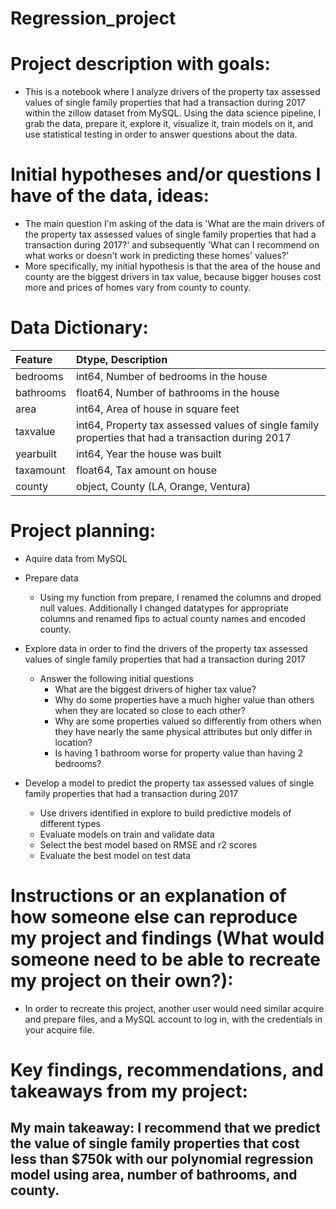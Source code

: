 # Regression_project
# Project description with goals:
* This is a notebook where I analyze drivers of the property tax assessed values of single family properties that had a transaction during 2017 within the zillow dataset from MySQL. Using the data science pipeline, I grab the data, prepare it, explore it, visualize it, train models on it, and use statistical testing in order to answer questions about the data.


# Initial hypotheses and/or questions I have of the data, ideas:
* The main question I'm asking of the data is 'What are the main drivers of the property tax assessed values of single family properties that had a transaction during 2017?' and subsequently 'What can I recommend on what works or doesn't work in predicting these homes' values?'
* More specifically, my initial hypothesis is that the area of the house and county are the biggest drivers in tax value, because bigger houses cost more and prices of homes vary from county to county.

# Data Dictionary:
|Feature|Dtype, Description|
|:--------|:-----------|
|bedrooms|	int64, Number of bedrooms in the house|
|bathrooms|	float64, Number of bathrooms in the house|
|area|	int64, Area of house in square feet|
|taxvalue|	int64, Property tax assessed values of single family properties that had a transaction during 2017|
|yearbuilt|	int64, Year the house was built|
|taxamount|	float64, Tax amount on house|
|county|	object, County (LA, Orange, Ventura)|

# Project planning:
* Aquire data from MySQL
 
* Prepare data
  * Using my function from prepare, I renamed the columns and droped null values. Additionally I changed datatypes for appropriate columns and renamed fips to actual county names and encoded county.
 
* Explore data in order to find the drivers of the property tax assessed values of single family properties that had a transaction during 2017
   * Answer the following initial questions
       * What are the biggest drivers of higher tax value? 
       * Why do some properties have a much higher value than others when they are located so close to each other?
       * Why are some properties valued so differently from others when they have nearly the same physical attributes but only differ in location?
       * Is having 1 bathroom worse for property value than having 2 bedrooms?
      
* Develop a model to predict the property tax assessed values of single family properties that had a transaction during 2017
   * Use drivers identified in explore to build predictive models of different types
   * Evaluate models on train and validate data
   * Select the best model based on RMSE and r2 scores
   * Evaluate the best model on test data


# Instructions or an explanation of how someone else can reproduce my project and findings (What would someone need to be able to recreate my project on their own?):
* In order to recreate this project, another user would need similar acquire and prepare files, and a MySQL account to log in, with the credentials in your acquire file.


# Key findings, recommendations, and takeaways from my project:
## My main takeaway: I recommend that we predict the value of single family properties that cost less than $750k with our polynomial regression model using area, number of bathrooms, and county.  
